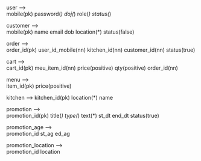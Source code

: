 user -->				
mobile(pk)	password(*)	doj(*)	role(*)	status(*)

customer -->					
mobile(pk)	name	email	dob	location(*)	status(false)

order -->				
order_id(pk)	user_id_mobile(nn)	kitchen_id(nn)	customer_id(nn)	status(true)

cart -->				
cart_id(pk)	meu_item_id(nn)	price(positive)	qty(positive)	order_id(nn)

menu -->	
item_id(pk)	price(positive)

kitchen	-->	
kitchen_id(pk)	location(*)	name

promotion -->						
promotion_id(pk)	title(*)	type(*)	text(*)	st_dt	end_dt	status(true)

promotion_age -->		
promotion_id	st_ag	ed_ag

promotion_location -->	
promotion_id	location